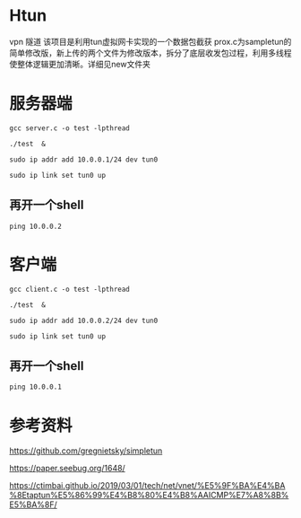 # Htun
vpn 隧道
该项目是利用tun虚拟网卡实现的一个数据包截获
prox.c为sampletun的简单修改版，新上传的两个文件为修改版本，拆分了底层收发包过程，利用多线程使整体逻辑更加清晰。详细见new文件夹



# 服务器端


`gcc server.c -o test -lpthread`

`./test  &`

`sudo ip addr add 10.0.0.1/24 dev tun0`

`sudo ip link set tun0 up`

## 再开一个shell

`ping 10.0.0.2`

# 客户端

`gcc client.c -o test -lpthread`

`./test  &`

`sudo ip addr add 10.0.0.2/24 dev tun0`

`sudo ip link set tun0 up`

## 再开一个shell

`ping 10.0.0.1`
# 参考资料

https://github.com/gregnietsky/simpletun

https://paper.seebug.org/1648/

https://ctimbai.github.io/2019/03/01/tech/net/vnet/%E5%9F%BA%E4%BA%8Etaptun%E5%86%99%E4%B8%80%E4%B8%AAICMP%E7%A8%8B%E5%BA%8F/
